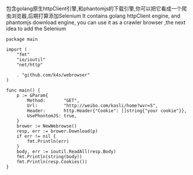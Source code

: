 包含golang原生httpClient引擎,和phantomjs的下载引擎,你可以把它看成一个爬虫浏览器,后期打算添加Selenium
It contains golang httpClient engine, and phantomjs download engine, you can use it as a crawler browser ,the next idea to add the Selenium

```
package main

import (
	"fmt"
	"io/ioutil"
	"net/http"

	. "github.com/k4s/webrowser"
)

func main() {
	p := &Param{
		Method:       "GET",
		Url:          "http://weibo.com/kasli/home?wvr=5",
		Header:       http.Header{"Cookie": []string{"your cookie"}},
		UsePhontomJS: true,
	}
	brower := NewWebrowse()
	resp, err := brower.Download(p)
	if err != nil {
		fmt.Println(err)
	}
	body, err := ioutil.ReadAll(resp.Body)
	fmt.Println(string(body))
	fmt.Println(resp.Cookies())
}

```